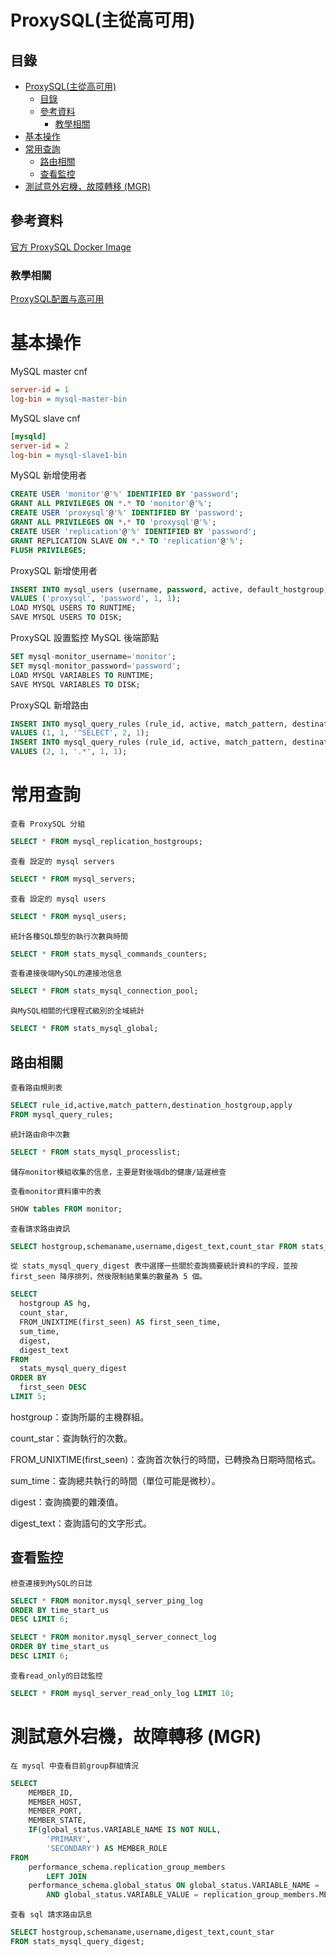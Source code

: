 # ProxySQL(主從高可用)

## 目錄

- [ProxySQL(主從高可用)](#proxysql主從高可用)
  - [目錄](#目錄)
  - [參考資料](#參考資料)
    - [教學相關](#教學相關)
- [基本操作](#基本操作)
- [常用查詢](#常用查詢)
  - [路由相關](#路由相關)
  - [查看監控](#查看監控)
- [測試意外宕機，故障轉移 (MGR)](#測試意外宕機故障轉移-mgr)

## 參考資料

[官方 ProxySQL Docker Image](https://hub.docker.com/r/proxysql/proxysql)

### 教學相關

[ProxySQL配置与高可用](https://www.yoyoask.com/?p=3560)

# 基本操作

MySQL master cnf

```ini
server-id = 1
log-bin = mysql-master-bin
```

MySQL slave cnf

```ini
[mysqld]
server-id = 2
log-bin = mysql-slave1-bin
```

MySQL 新增使用者

```sql
CREATE USER 'monitor'@'%' IDENTIFIED BY 'password';
GRANT ALL PRIVILEGES ON *.* TO 'monitor'@'%';
CREATE USER 'proxysql'@'%' IDENTIFIED BY 'password';
GRANT ALL PRIVILEGES ON *.* TO 'proxysql'@'%';
CREATE USER 'replication'@'%' IDENTIFIED BY 'password';
GRANT REPLICATION SLAVE ON *.* TO 'replication'@'%';
FLUSH PRIVILEGES;
```

ProxySQL 新增使用者

```sql
INSERT INTO mysql_users (username, password, active, default_hostgroup)
VALUES ('proxysql', 'password', 1, 1);
LOAD MYSQL USERS TO RUNTIME;
SAVE MYSQL USERS TO DISK;
```

ProxySQL 設置監控 MySQL 後端節點

```sql
SET mysql-monitor_username='monitor';
SET mysql-monitor_password='password';
LOAD MYSQL VARIABLES TO RUNTIME;
SAVE MYSQL VARIABLES TO DISK;
```

ProxySQL 新增路由

```sql
INSERT INTO mysql_query_rules (rule_id, active, match_pattern, destination_hostgroup, apply)
VALUES (1, 1, '^SELECT', 2, 1);
INSERT INTO mysql_query_rules (rule_id, active, match_pattern, destination_hostgroup, apply)
VALUES (2, 1, '.*', 1, 1);
```

# 常用查詢

`查看 ProxySQL 分組`

```sql
SELECT * FROM mysql_replication_hostgroups;
```

`查看 設定的 mysql servers`

```sql
SELECT * FROM mysql_servers;
```

`查看 設定的 mysql users`

```sql
SELECT * FROM mysql_users;
```

`統計各種SQL類型的執行次數與時間`

```sql
SELECT * FROM stats_mysql_commands_counters;
```

`查看連接後端MySQL的連接池信息`

```sql
SELECT * FROM stats_mysql_connection_pool;
```

`與MySQL相關的代理程式級別的全域統計`

```sql
SELECT * FROM stats_mysql_global;
```

## 路由相關

`查看路由規則表`

```sql
SELECT rule_id,active,match_pattern,destination_hostgroup,apply
FROM mysql_query_rules;
```

`統計路由命中次數`

```sql
SELECT * FROM stats_mysql_processlist;
```

`儲存monitor模組收集的信息，主要是對後端db的健康/延遲檢查`

`查看monitor資料庫中的表`

```sql
SHOW tables FROM monitor;
```

`查看請求路由資訊`

```sql
SELECT hostgroup,schemaname,username,digest_text,count_star FROM stats_mysql_query_digest;
```

`從 stats_mysql_query_digest 表中選擇一些關於查詢摘要統計資料的字段，並按 first_seen 降序排列，然後限制結果集的數量為 5 個。`

```sql
SELECT
  hostgroup AS hg,
  count_star,
  FROM_UNIXTIME(first_seen) AS first_seen_time,
  sum_time,
  digest,
  digest_text
FROM
  stats_mysql_query_digest
ORDER BY
  first_seen DESC
LIMIT 5;
```

hostgroup：查詢所屬的主機群組。

count_star：查詢執行的次數。

FROM_UNIXTIME(first_seen)：查詢首次執行的時間，已轉換為日期時間格式。

sum_time：查詢總共執行的時間（單位可能是微秒）。

digest：查詢摘要的雜湊值。

digest_text：查詢語句的文字形式。

## 查看監控

`檢查連接到MySQL的日誌`

```sql
SELECT * FROM monitor.mysql_server_ping_log
ORDER BY time_start_us
DESC LIMIT 6;
```

```sql
SELECT * FROM monitor.mysql_server_connect_log
ORDER BY time_start_us
DESC LIMIT 6;
```

`查看read_only的日誌監控`

```sql
SELECT * FROM mysql_server_read_only_log LIMIT 10;
```

# 測試意外宕機，故障轉移 (MGR)

`在 mysql 中查看目前group群組情況`

```sql
SELECT
    MEMBER_ID,
    MEMBER_HOST,
    MEMBER_PORT,
    MEMBER_STATE,
    IF(global_status.VARIABLE_NAME IS NOT NULL,
        'PRIMARY',
        'SECONDARY') AS MEMBER_ROLE
FROM
    performance_schema.replication_group_members
        LEFT JOIN
    performance_schema.global_status ON global_status.VARIABLE_NAME = 'group_replication_primary_member'
        AND global_status.VARIABLE_VALUE = replication_group_members.MEMBER_ID;
```

`查看 sql 請求路由訊息`

```sql
SELECT hostgroup,schemaname,username,digest_text,count_star
FROM stats_mysql_query_digest;
```
